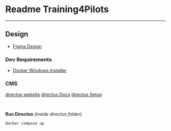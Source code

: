 # Readme Training4Pilots

---

## Design

-   [Figma Design](https://www.figma.com/file/ThPpssp2gVph7dQKLa9xGB/T4P?type=design&node-id=0%3A1&mode=design&t=lLvhg7rq7sNo66aS-1)

### Dev Requirements

-   [Docker Windows Installer](https://docs.docker.com/desktop/install/windows-install/)

### CMS

[directus website](https://directus.io/solutions/headless-cms)
[directus Docs](https://docs.directus.io/)
[directus Setup](https://docs.directus.io/self-hosted/quickstart.html)

</br>

**Run Directus** *(inside directus folder)*

```
docker compose up
```

